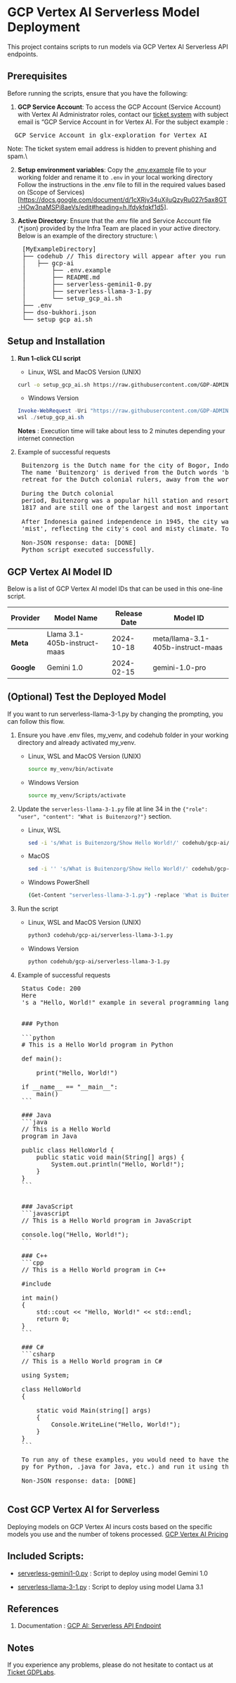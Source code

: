 # GCP Vertex AI Serverless Model Deployment

This project contains scripts to  run models via GCP Vertex AI Serverless API endpoints.

## Prerequisites

Before running the scripts, ensure that you have the following:

1. **GCP Service Account**: To access the GCP Account (Service Account) with Vertex AI Administrator roles, contact our [ticket system](https://docs.google.com/document/d/1cXRjv34uXjluQzyRu027r5ax8GT-HOw3naMSPi8aeVs/edit#heading=h.3bryigm0r34y) with subject email is “GCP Service Account in <Scope of Service at Team> for Vertex AI. For the subject example :
  <pre>
  GCP Service Account in glx-exploration for Vertex AI  </pre>
  Note: The ticket system email address is hidden to prevent phishing and spam.\

2. **Setup environment variables**: Copy the [.env.example](/gcp-ai/.env.example) file to your working folder  and rename it to `.env`  in your local working directory
Follow the instructions in the .env file to fill in the required values based on (Scope of Services)[https://docs.google.com/document/d/1cXRjv34uXjluQzyRu027r5ax8GT-HOw3naMSPi8aeVs/edit#heading=h.lfdykfqkf1d5].

3. **Active Directory**: Ensure that the .env file and Service Account file (*.json) provided by the Infra Team are placed in your active directory. Below is an example of the directory structure: \
  <pre>
    [MyExampleDirectory]
    ├── codehub // This directory will appear after you run the 1-click CLI Script.
    │   ├── gcp-ai
    │       ├── .env.example
    │       ├── README.md
    │       ├── serverless-gemini1-0.py
    │       ├── serverless-llama-3-1.py
    │       └── setup_gcp_ai.sh
    ├── .env
    ├── dso-bukhori.json
    └── setup_gcp_ai.sh </pre>
    

## Setup and Installation

1. **Run 1-click CLI script**

   - Linux, WSL and MacOS Version (UNIX)

   ```bash
   curl -o setup_gcp_ai.sh https://raw.githubusercontent.com/GDP-ADMIN/codehub/main/gcp-ai/setup_gcp_ai.sh && chmod 755 setup_gcp_ai.sh && bash setup_gcp_ai.sh
   ```

   - Windows Version

   ```powershell
   Invoke-WebRequest -Uri "https://raw.githubusercontent.com/GDP-ADMIN/codehub/main/gcp-ai/setup_gcp_ai.sh" -OutFile "setup_gcp_ai.sh"
   wsl ./setup_gcp_ai.sh
   ```
   **Notes** : Execution time will take about less to 2 minutes depending your internet connection

3. Example of successful requests
    <pre>
    Buitenzorg is the Dutch name for the city of Bogor, Indonesia.
    The name 'Buitenzorg' is derived from the Dutch words 'buiten' meaning 'outside' and 'zorg' meaning 'care' or 'worry'. It was named so because it was a place of relaxation and
    retreat for the Dutch colonial rulers, away from the worries and cares of their administrative duties in the capital city of Batavia (now Jakarta).

    During the Dutch colonial
    period, Buitenzorg was a popular hill station and resort town, known for its cool climate, beautiful gardens, and scenic views. The city was also home to the famous Buitenzorg Botanical Gardens, which were established in
    1817 and are still one of the largest and most important botanical gardens in Southeast Asia.

    After Indonesia gained independence in 1945, the city was renamed Bogor, which is the Sundanese word for 'fog' or
    'mist', reflecting the city's cool and misty climate. Today, Bogor is a thriving city and a popular tourist destination, known for its natural beauty, cultural attractions, and historical landmarks.

    Non-JSON response: data: [DONE]
    Python script executed successfully.</pre>

## GCP Vertex AI Model ID

Below is a list of GCP Vertex AI model IDs that can be used in this one-line script.

| Provider        | Model Name                    | Release Date | Model ID                                  |
|-----------------|-------------------------------|--------------|-------------------------------------------|
| **Meta**        | Llama 3.1-405b-instruct-maas  | 2024-10-18   | meta/llama-3.1-405b-instruct-maas         |
| **Google**      | Gemini 1.0                    | 2024-02-15   | gemini-1.0-pro                            |

## (Optional) Test the Deployed Model

If you want to run serverless-llama-3-1.py by changing the prompting, you can follow this flow.

1. Ensure you have .env files, my_venv, and codehub folder in your working directory and already activated my_venv.

   - Linux, WSL and MacOS Version (UNIX)

     ```bash
     source my_venv/bin/activate
     ```

   - Windows Version
     ```bash
     source my_venv/Scripts/activate
     ```
2. Update the `serverless-llama-3-1.py` file at line 34 in the `{"role": "user", "content": "What is Buitenzorg?"}` section.
   - Linux, WSL
     ```bash
     sed -i 's/What is Buitenzorg/Show Hello World!/' codehub/gcp-ai/serverless-llama-3-1.py
     ```
   - MacOS
     ```bash
     sed -i '' 's/What is Buitenzorg/Show Hello World!/' codehub/gcp-ai/serverless-llama-3-1.py

   - Windows PowerShell
     ```bash
     (Get-Content "serverless-llama-3-1.py") -replace 'What is Buitenzorg', 'Show Hello World!' | Set-Content "serverless-llama-3-1.py"
     ```
2. Run the script

   - Linux, WSL and MacOS Version (UNIX)
     ```bash
     python3 codehub/gcp-ai/serverless-llama-3-1.py
     ```
   - Windows Version
     ```bash
     python codehub/gcp-ai/serverless-llama-3-1.py
     ```

3. Example of successful requests
    <pre>
    Status Code: 200
    Here
    's a "Hello, World!" example in several programming languages:


    ### Python

    ```python
    # This is a Hello World program in Python

    def main():

        print("Hello, World!")

    if __name__ == "__main__":
        main()
    ```

    ### Java
    ```java
    // This is a Hello World
    program in Java

    public class HelloWorld {
        public static void main(String[] args) {
            System.out.println("Hello, World!");
        }
    }
    ```


    ### JavaScript
    ```javascript
    // This is a Hello World program in JavaScript

    console.log("Hello, World!");
    ```

    ### C++
    ```cpp
    // This is a Hello World program in C++

    #include <iostream>

    int main()
    {
        std::cout << "Hello, World!" << std::endl;
        return 0;
    }
    ```

    ### C#
    ```csharp
    // This is a Hello World program in C#

    using System;

    class HelloWorld 
    {

        static void Main(string[] args) 
        {
            Console.WriteLine("Hello, World!");    
        }
    }
    ```

    To run any of these examples, you would need to have the respective language installed on your system. You can then copy the code into a file with the correct file extension (e.g., .
    py for Python, .java for Java, etc.) and run it using the language's command-line interface or an Integrated Development Environment (IDE).

    Non-JSON response: data: [DONE]
    </pre>

## Cost GCP Vertex AI for Serverless
Deploying models on GCP Vertex AI incurs costs based on the specific models you use and the number of tokens processed. 
[GCP Vertex AI Pricing](https://cloud.google.com/vertex-ai/pricing/)

## Included Scripts:

- [serverless-gemini1-0.py](serverless-gemini1-0.py) : Script to deploy using model Gemini 1.0

- [serverless-llama-3-1.py](serverless-llama-3-1.py) : Script to deploy using model Llama 3.1


## References

1. Documentation : [GCP AI: Serverless API Endpoint](https://docs.google.com/document/d/1cXRjv34uXjluQzyRu027r5ax8GT-HOw3naMSPi8aeVs/edit?usp=sharing)

## Notes

If you experience any problems, please do not hesitate to contact us at [Ticket GDPLabs](https://docs.google.com/document/d/1cXRjv34uXjluQzyRu027r5ax8GT-HOw3naMSPi8aeVs/edit#heading=h.3bryigm0r34y).